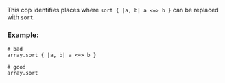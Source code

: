 This cop identifies places where `sort { |a, b| a <=> b }`
can be replaced with `sort`.

### Example:
    # bad
    array.sort { |a, b| a <=> b }

    # good
    array.sort
